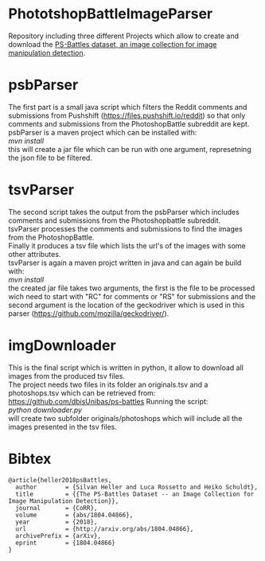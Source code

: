 # PhototshopBattleImageParser
Repository including three different Projects which allow to create and download the [PS-Battles dataset, an image collection for image manipulation detection](https://arxiv.org/abs/1804.04866).

# psbParser
The first part is a small java script which filters the Reddit comments and submissions from Pushshift (https://files.pushshift.io/reddit) so that only comments and submissions from the PhotoshopBattle subreddit are kept.
psbParser is a maven project which can be installed with:  
 *mvn install*  
this will create a jar file which can be run with one argument, represetning the json file to be filtered.

# tsvParser
The second script takes the output from the psbParser which includes comments and submissions from the Photoshopbattle subreddit.  
tsvParser processes the comments and submissions to find the images from the PhotoshopBattle.  
Finally it produces a tsv file which lists the url's of the images with some other attributes.  
tsvParser is again a maven projct written in java and can again be build with:  
*mvn install*  
the created jar file takes two arguments, the first is the file to be processed wich need to start with "RC" for comments or "RS" for submissions and the second argument is the location of the geckodriver which is used in this parser (https://github.com/mozilla/geckodriver/).

# imgDownloader
This is the final script which is written in python, it allow to download all images from the produced tsv files.  
The project needs two files in its folder an originals.tsv and a photoshops.tsv which can be retrieved from: https://github.com/dbisUnibas/ps-battles
Running the script:  
*python downloader.py*  
will create two subfolder originals/photoshops which will include all the images presented in the tsv files.

# Bibtex
```
@article{heller2018psBattles,
  author        = {Silvan Heller and Luca Rossetto and Heiko Schuldt},
  title         = {{The PS-Battles Dataset -- an Image Collection for Image Manipulation Detection}},
  journal       = {CoRR},
  volume        = {abs/1804.04866},
  year          = {2018},
  url           = {http://arxiv.org/abs/1804.04866},
  archivePrefix = {arXiv},
  eprint        = {1804.04866}
}
```
